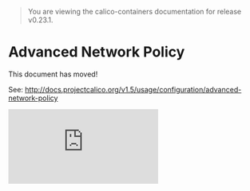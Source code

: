 > You are viewing the calico-containers documentation for release v0.23.1.

# Advanced Network Policy

This document has moved!

See: http://docs.projectcalico.org/v1.5/usage/configuration/advanced-network-policy

[![Analytics](https://calico-ga-beacon.appspot.com/UA-52125893-3/calico-containers/docs/AdvancedNetworkPolicy.md?pixel)](https://github.com/igrigorik/ga-beacon)
